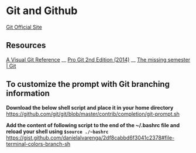 # Git and Github

[Git Official Site](https://www.git-scm.com/)

## Resources
[A Visual Git Reference](https://marklodato.github.io/visual-git-guide/index-en.html) __
[Pro Git 2nd Edition (2014)](https://git-scm.com/book/en/v2) __
[The missing semester | Git](https://missing.csail.mit.edu/2020/version-control/)

## To customize the prompt with Git branching information
**Download the below shell script and place it in your home directory**  
https://github.com/git/git/blob/master/contrib/completion/git-prompt.sh

**Add the content of following script to the end of the ~/.bashrc file and reload your shell using ``$source ./~bashrc``**  
https://gist.github.com/danielalvarenga/2df8cabbd6f3041c2378#file-terminal-colors-branch-sh

